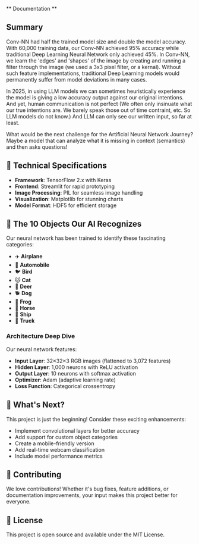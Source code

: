 

** Documentation ** 

## Summary

Conv-NN had half the trained model size and double the model accuracy. With 60,000 training data, our Conv-NN achieved 95% accuracy while traditional Deep Learning Neural Network only achieved 45%. In Conv-NN, we learn the 'edges' and 'shapes' of the image by creating and running a filter through the image (we used a 3x3 pixel filter, or a kernal). Without such feature implementations, traditional Deep Learning models would permanently suffer from model deviations in many cases.

In 2025, in using LLM models we can sometimes heuristically experience the model is giving a low accuracy output against our original intentions. And yet, human communication is not perfect (We often only insinuate what our true intentions are. We barely speak those out of time contraint, etc. So LLM models do not know.) And LLM can only see our written input, so far at least.

What would be the next challenge for the Artificial Neural Network Journey? Maybe a model that can analyze what it is missing in context (semantics) and then asks questions!



## 🔬 Technical Specifications

- **Framework**: TensorFlow 2.x with Keras
- **Frontend**: Streamlit for rapid prototyping
- **Image Processing**: PIL for seamless image handling
- **Visualization**: Matplotlib for stunning charts
- **Model Format**: HDF5 for efficient storage

## 🎲 The 10 Objects Our AI Recognizes

Our neural network has been trained to identify these fascinating categories:
- ✈️ **Airplane** 
- 🚗 **Automobile** 
- 🐦 **Bird** 
- 🐱 **Cat** 
- 🦌 **Deer**
- 🐕 **Dog** 
- 🐸 **Frog** 
- 🐴 **Horse** 
- 🚢 **Ship**
- 🚛 **Truck**


### Architecture Deep Dive
Our neural network features:
- **Input Layer**: 32×32×3 RGB images (flattened to 3,072 features)
- **Hidden Layer**: 1,000 neurons with ReLU activation
- **Output Layer**: 10 neurons with softmax activation
- **Optimizer**: Adam (adaptive learning rate)
- **Loss Function**: Categorical crossentropy

## 🌟 What's Next?

This project is just the beginning! Consider these exciting enhancements:
- Implement convolutional layers for better accuracy
- Add support for custom object categories
- Create a mobile-friendly version
- Add real-time webcam classification
- Include model performance metrics

## 🤝 Contributing

We love contributions! Whether it's bug fixes, feature additions, or documentation improvements, your input makes this project better for everyone.

## 📄 License

This project is open source and available under the MIT License.

